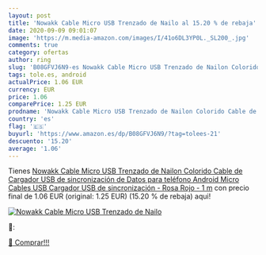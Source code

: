 ```yaml
---
layout: post
title: 'Nowakk Cable Micro USB Trenzado de Nailo al 15.20 % de rebaja'
date: 2020-09-09 09:01:07
image: 'https://m.media-amazon.com/images/I/41o6DL3YP0L._SL200_.jpg'
comments: true
category: ofertas
author: ring
slug: 'B08GFVJ6N9-es Nowakk Cable Micro USB Trenzado de Nailon Colorido Cable...'
tags: tole.es, android
actualPrice: 1.06 EUR
currency: EUR
price: 1.06
comparePrice: 1.25 EUR
prodname: 'Nowakk Cable Micro USB Trenzado de Nailon Colorido Cable de Cargador USB de sincronización de Datos para teléfono Android Micro Cables USB Cargador USB de sincronización - Rosa Rojo - 1 m'
country: 'es'
flag: '🇪🇸'
buyurl: 'https://www.amazon.es/dp/B08GFVJ6N9/?tag=tolees-21'
descuento: '15.20'
average: '1.06'
---
```


Tienes [Nowakk Cable Micro USB Trenzado de Nailon Colorido Cable de Cargador USB de sincronización de Datos para teléfono Android Micro Cables USB Cargador USB de sincronización - Rosa Rojo - 1 m](https://www.amazon.es/dp/B08GFVJ6N9/?tag=tolees-21) con precio final de  1.06 EUR (original: 1.25 EUR) (15.20 %  de rebaja) aqui!

[![Nowakk Cable Micro USB Trenzado de Nailo](https://m.media-amazon.com/images/I/41o6DL3YP0L._SL200_.jpg)](https://www.amazon.es/dp/B08GFVJ6N9/?tag=tolees-21)

🔎:


[🛒 Comprar!!!](https://www.amazon.es/dp/B08GFVJ6N9/?tag=tolees-21)
